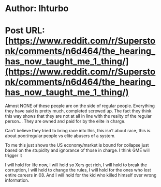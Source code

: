 # Author: lhturbo
# Post URL: [https://www.reddit.com/r/Superstonk/comments/n6d464/the_hearing_has_now_taught_me_1_thing/](https://www.reddit.com/r/Superstonk/comments/n6d464/the_hearing_has_now_taught_me_1_thing/)


Almost NONE of these people are on the side of regular people. Everything they have said is pretty much, completed screwed up. The fact they think this way shows that they are not at all in line with the reality of the regular person... They are owned and paid for by the elite in charge. 

Can’t believe they tried to bring race into this, this isn’t about race, this is about poor/regular people vs elite abusers of a system.

To me this just shows the US economy/market is bound for collapse just based on the stupidity and ignorance of those in charge. I think GME will trigger it

I will hold for life now, I will hold so Xers get rich, I will hold to break the corruption, I will hold to change the rules, I will hold for the ones who lost entire careers in 08. And I will hold for the kid who killed himself over wrong information.